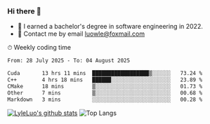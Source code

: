 ### Hi there 👋
<!--I have been a GitHub member for [![Years Badge](https://badges.pufler.dev/years/LyleLuo)](https://badges.pufler.dev)-->
- 🌱 I earned a bachelor's degree in software engineering in 2022.
- 💬 Contact me by email luowle@foxmail.com
<!--
**LyleLuo/LyleLuo** is a ✨ _special_ ✨ repository because its `README.md` (this file) appears on your GitHub profile.

Here are some ideas to get you started:
- 👯 I’m looking to collaborate on ...
- 🤔 I’m looking for help with ...
- 📫 How to reach me: ...
- 😄 Pronouns: ...
- ⚡ Fun fact: ...
-->

<!--💻 Coding Activity Logging

[![Commits Badge](https://badges.pufler.dev/commits/weekly/LyleLuo)](https://badges.pufler.dev)-->

⏱ Weekly coding time

<!--START_SECTION:waka-->

```txt
From: 28 July 2025 - To: 04 August 2025

Cuda       13 hrs 11 mins  ██████████████████▒░░░░░░   73.24 %
C++        4 hrs 18 mins   ██████░░░░░░░░░░░░░░░░░░░   23.89 %
CMake      18 mins         ▒░░░░░░░░░░░░░░░░░░░░░░░░   01.73 %
Other      7 mins          ▒░░░░░░░░░░░░░░░░░░░░░░░░   00.68 %
Markdown   3 mins          ░░░░░░░░░░░░░░░░░░░░░░░░░   00.28 %
```

<!--END_SECTION:waka-->

[![LyleLuo's github stats](https://github-readme-stats.vercel.app/api?username=LyleLuo&count_private=true&show_icons=true&hide=issues&hide_border=true)](https://github.com/anuraghazra/github-readme-stats)
![Top Langs](https://github-readme-stats.vercel.app/api/top-langs/?username=LyleLuo&layout=compact&hide_border=true) 
<!--[![LyleLuo's wakatime stats](https://github-readme-stats.vercel.app/api/wakatime?username=luowle)](https://github.com/anuraghazra/github-readme-stats)-->
